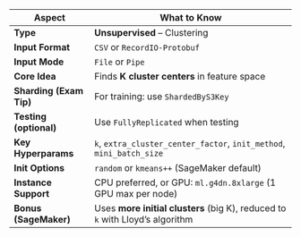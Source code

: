 | Aspect                  | What to Know                                                                  |
| ----------------------- | ----------------------------------------------------------------------------- |
| **Type**                | **Unsupervised** – Clustering                                                 |
| **Input Format**        | `CSV` or `RecordIO-Protobuf`                                                  |
| **Input Mode**          | `File` or `Pipe`                                                              |
| **Core Idea**           | Finds **K cluster centers** in feature space                                  |
| **Sharding (Exam Tip)** | For training: use `ShardedByS3Key`                                            |
| **Testing (optional)**  | Use `FullyReplicated` when testing                                            |
| **Key Hyperparams**     | `k`, `extra_cluster_center_factor`, `init_method`, `mini_batch_size`          |
| **Init Options**        | `random` or `kmeans++` (SageMaker default)                                    |
| **Instance Support**    | CPU preferred, or GPU: `ml.g4dn.8xlarge` (1 GPU max per node)                 |
| **Bonus (SageMaker)**   | Uses **more initial clusters** (big K), reduced to `k` with Lloyd’s algorithm |
